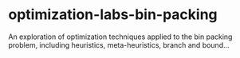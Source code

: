 # optimization-labs-bin-packing
An exploration of optimization techniques applied to the bin packing problem, including heuristics, meta-heuristics, branch and bound...
